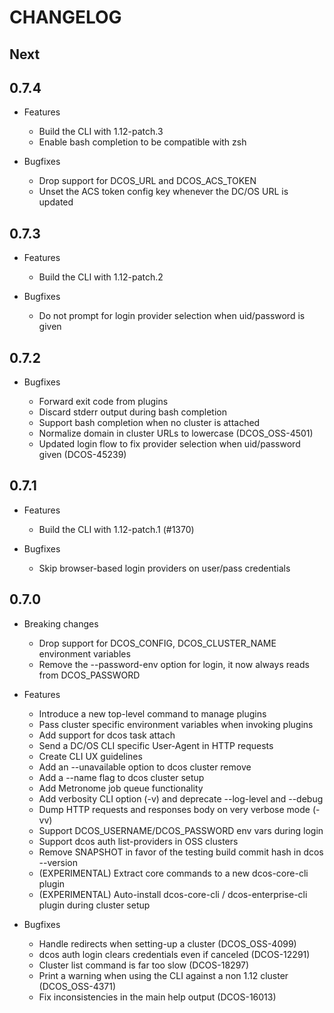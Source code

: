 # CHANGELOG

## Next

## 0.7.4

* Features

  * Build the CLI with 1.12-patch.3
  * Enable bash completion to be compatible with zsh

* Bugfixes

  * Drop support for DCOS_URL and DCOS_ACS_TOKEN
  * Unset the ACS token config key whenever the DC/OS URL is updated

## 0.7.3

* Features

  * Build the CLI with 1.12-patch.2

* Bugfixes

  * Do not prompt for login provider selection when uid/password is given

## 0.7.2

* Bugfixes

  * Forward exit code from plugins
  * Discard stderr output during bash completion
  * Support bash completion when no cluster is attached
  * Normalize domain in cluster URLs to lowercase (DCOS_OSS-4501)
  * Updated login flow to fix provider selection when uid/password given (DCOS-45239)

## 0.7.1

* Features

  * Build the CLI with 1.12-patch.1 (#1370)

* Bugfixes

  * Skip browser-based login providers on user/pass credentials

## 0.7.0

* Breaking changes

  * Drop support for DCOS_CONFIG, DCOS_CLUSTER_NAME environment variables
  * Remove the --password-env option for login, it now always reads from DCOS_PASSWORD

* Features

  * Introduce a new top-level command to manage plugins
  * Pass cluster specific environment variables when invoking plugins
  * Add support for dcos task attach
  * Send a DC/OS CLI specific User-Agent in HTTP requests
  * Create CLI UX guidelines
  * Add an --unavailable option to dcos cluster remove
  * Add a --name flag to dcos cluster setup
  * Add Metronome job queue functionality
  * Add verbosity CLI option (-v) and deprecate --log-level and --debug
  * Dump HTTP requests and responses body on very verbose mode (-vv)
  * Support DCOS_USERNAME/DCOS_PASSWORD env vars during login
  * Support dcos auth list-providers in OSS clusters
  * Remove SNAPSHOT in favor of the testing build commit hash in dcos --version
  * (EXPERIMENTAL) Extract core commands to a new dcos-core-cli plugin
  * (EXPERIMENTAL) Auto-install dcos-core-cli / dcos-enterprise-cli plugin during cluster setup

* Bugfixes

  * Handle redirects when setting-up a cluster (DCOS_OSS-4099)
  * dcos auth login clears credentials even if canceled (DCOS-12291)
  * Cluster list command is far too slow (DCOS-18297)
  * Print a warning when using the CLI against a non 1.12 cluster (DCOS_OSS-4371)
  * Fix inconsistencies in the main help output (DCOS-16013)
